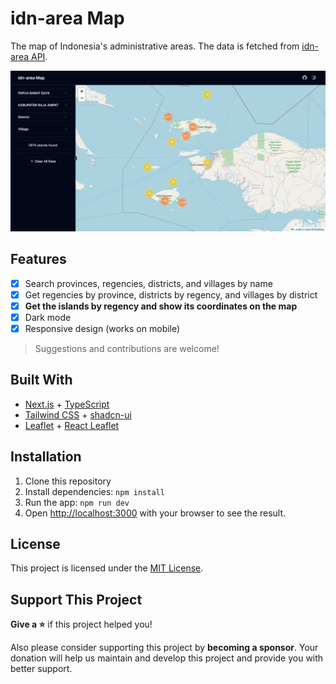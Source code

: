 # idn-area Map

The map of Indonesia's administrative areas. The data is fetched from [idn-area API](https://github.com/fityannugroho/idn-area).

[![screenshot](public/screenshot.png)](https://idn-area-map.vercel.app)

## Features

- [x] Search provinces, regencies, districts, and villages by name
- [x] Get regencies by province, districts by regency, and villages by district
- [x] **Get the islands by regency and show its coordinates on the map**
- [x] Dark mode
- [x] Responsive design (works on mobile)

> Suggestions and contributions are welcome!

## Built With

- [Next.js](https://nextjs.org) + [TypeScript](https://www.typescriptlang.org)
- [Tailwind CSS](https://tailwindcss.com) + [shadcn-ui](https://shadcn-ui.vercel.app)
- [Leaflet](https://leafletjs.com) + [React Leaflet](https://react-leaflet.js.org)

## Installation

1. Clone this repository
1. Install dependencies: `npm install`
1. Run the app: `npm run dev`
1. Open [http://localhost:3000](http://localhost:3000) with your browser to see the result.

## License

This project is licensed under the [MIT License](LICENSE).

## Support This Project

**Give a ⭐️** if this project helped you!

Also please consider supporting this project by **becoming a sponsor**. Your donation will help us maintain and develop this project and provide you with better support.
